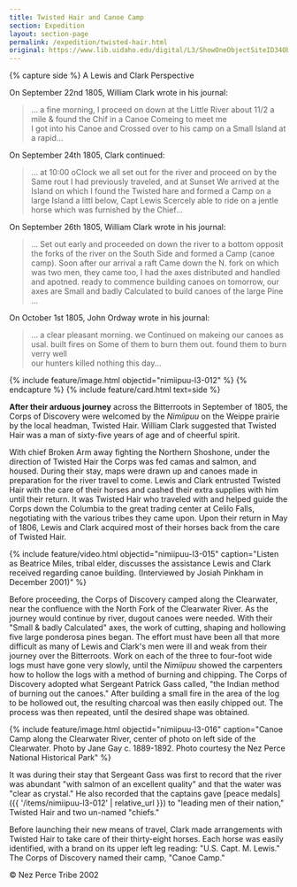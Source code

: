 ```yaml
---
title: Twisted Hair and Canoe Camp
section: Expedition
layout: section-page
permalink: /expedition/twisted-hair.html
original: https://www.lib.uidaho.edu/digital/L3/ShowOneObjectSiteID34ObjectID137.html
---
```


{% capture side %}
A Lewis and Clark Perspective

On September 22nd 1805, William Clark wrote in his journal:

> ... a fine morning, I proceed on down at the Little River about 11/2 a mile & found the Chif in a Canoe Comeing to meet me <br>I got into his Canoe and Crossed over to his camp on a Small Island at a rapid...

On September 24th 1805, Clark continued:

> ... at 10:00 oClock we all set out for the river and proceed on by the Same rout I had previously traveled, and at Sunset We arrived at the Island on which I found the Twisted hare and formed a Camp on a large Island a littl below, Capt Lewis Scercely able to ride on a jentle horse which was furnished by the Chief...

On September 26th 1805, William Clark wrote in his journal:

> ... Set out early and proceeded on down the river to a bottom opposit the forks of the river on the South Side and formed a Camp (canoe camp). Soon after our arrival a raft Came down the N. fork on which was two men, they came too, I had the axes distributed and handled and apotned. ready to commence building canoes on tomorrow, our axes are Small and badly Calculated to build canoes of the large Pine ...

On October 1st 1805, John Ordway wrote in his journal:

> ... a clear pleasant morning. we Continued on makeing our canoes as usal. built fires on Some of them to burn them out. found them to burn verry well <br>our hunters killed nothing this day...

{% include feature/image.html objectid="nimiipuu-l3-012" %}
{% endcapture %}
{% include feature/card.html text=side %}

**After their arduous journey** across the Bitterroots in September of 1805, the Corps of Discovery were welcomed by the _Nimíipuu_ on the Weippe prairie by the local headman, Twisted Hair. William Clark suggested that Twisted Hair was a man of sixty-five years of age and of cheerful spirit.

With chief Broken Arm away fighting the Northern Shoshone, under the direction of Twisted Hair the Corps was fed camas and salmon, and housed. During their stay, maps were drawn up and canoes made in preparation for the river travel to come. Lewis and Clark entrusted Twisted Hair with the care of their horses and cashed their extra supplies with him until their return. It was Twisted Hair who traveled with and helped guide the Corps down the Columbia to the great trading center at Celilo Falls, negotiating with the various tribes they came upon. Upon their return in May of 1806, Lewis and Clark acquired most of their horses back from the care of Twisted Hair.

{% include feature/video.html objectid="nimiipuu-l3-015" caption="Listen as Beatrice Miles, tribal elder, discusses the assistance Lewis and Clark received regarding canoe building. (Interviewed by Josiah Pinkham in December 2001)" %}

Before proceeding, the Corps of Discovery camped along the Clearwater, near the confluence with the North Fork of the Clearwater River. As the journey would continue by river, dugout canoes were needed. With their "Small & badly Calculated" axes, the work of cutting, shaping and hollowing five large ponderosa pines began. The effort must have been all that more difficult as many of Lewis and Clark's men were ill and weak from their journey over the Bitterroots. Work on each of the three to four-foot wide logs must have gone very slowly, until the _Nimíipuu_ showed the carpenters how to hollow the logs with a method of burning and chipping. The Corps of Discovery adopted what Sergeant Patrick Gass called, "the Indian method of burning out the canoes." After building a small fire in the area of the log to be hollowed out, the resulting charcoal was then easily chipped out. The process was then repeated, until the desired shape was obtained.

{% include feature/image.html objectid="nimiipuu-l3-016" caption="Canoe Camp along the Clearwater River, center of photo on left side of the Clearwater. Photo by Jane Gay c. 1889-1892. Photo courtesy the Nez Perce National Historical Park" %}

It was during their stay that Sergeant Gass was first to record that the river was abundant "with salmon of an excellent quality" and that the water was "clear as crystal." He also recorded that the captains gave [peace medals]({{ '/items/nimiipuu-l3-012' | relative_url }}) to "leading men of their nation," Twisted Hair and two un-named "chiefs."

Before launching their new means of travel, Clark made arrangements with Twisted Hair to take care of their thirty-eight horses. Each horse was easily identified, with a brand on its upper left leg reading: "U.S. Capt. M. Lewis." The Corps of Discovery named their camp, "Canoe Camp."

© Nez Perce Tribe 2002
